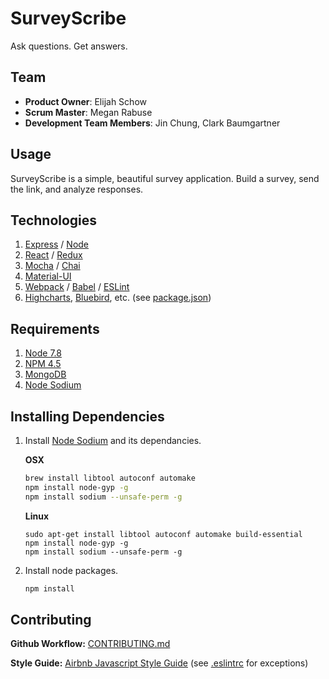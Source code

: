 # SurveyScribe

Ask questions. Get answers.

## Team

  - __Product Owner__: Elijah Schow
  - __Scrum Master__: Megan Rabuse
  - __Development Team Members__: Jin Chung, Clark Baumgartner

## Usage

SurveyScribe is a simple, beautiful survey application. Build a survey, send the link, and analyze responses.
  
## Technologies
  1. [Express](https://expressjs.com/) / [Node](https://nodejs.org/en/n)
  1. [React](https://facebook.github.io/react/) / [Redux](http://redux.js.org/)
  1. [Mocha](https://mochajs.org/) / [Chai](http://chaijs.com/api/bdd/)
  1. [Material-UI](http://www.material-ui.com/#/)
  1. [Webpack](https://webpack.github.io/) / [Babel](https://babeljs.io/) / [ESLint](http://eslint.org/)
  1. [Highcharts](https://www.highcharts.com/), [Bluebird](http://bluebirdjs.com/docs/why-promises.html), etc. (see [package.json](package.json))

## Requirements

  1. [Node 7.8](https://github.com/creationix/nvm#installation)
  1. [NPM 4.5](https://docs.npmjs.com/getting-started/installing-node)
  1. [MongoDB](https://docs.mongodb.com/v3.0/tutorial/install-mongodb-on-os-x/)
  1. [Node Sodium](https://github.com/paixaop/node-sodium#install)

## Installing Dependencies

1. Install [Node Sodium](https://github.com/paixaop/node-sodium#install) and its dependancies.

    **OSX**
    ``` sh
    brew install libtool autoconf automake
    npm install node-gyp -g
    npm install sodium --unsafe-perm -g
    ```
    
    **Linux**
    ```
    sudo apt-get install libtool autoconf automake build-essential
    npm install node-gyp -g
    npm install sodium --unsafe-perm -g
    ```

1. Install node packages.
    ``` sh
    npm install
    ```


## Contributing

**Github Workflow:** [CONTRIBUTING.md](docs/CONTRIBUTING.md)

**Style Guide:** [Airbnb Javascript Style Guide](https://github.com/airbnb/javascript) (see [.eslintrc](.eslintrc) for exceptions)
